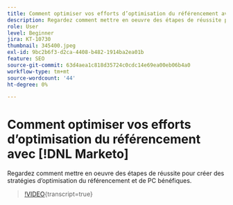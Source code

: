```yaml
---
title: Comment optimiser vos efforts d’optimisation du référencement avec [!DNL Marketo]
description: Regardez comment mettre en oeuvre des étapes de réussite pour créer des stratégies d’optimisation du référencement et de PC bénéfiques.
role: User
level: Beginner
jira: KT-10730
thumbnail: 345400.jpeg
exl-id: 9bc2b6f3-d2ca-4408-b482-1914ba2ea01b
feature: SEO
source-git-commit: 63d4aea1c818d35724c0cdc14e69ea00eb06b4a0
workflow-type: tm+mt
source-wordcount: '44'
ht-degree: 0%

---
```


# Comment optimiser vos efforts d’optimisation du référencement avec [!DNL Marketo]

Regardez comment mettre en oeuvre des étapes de réussite pour créer des stratégies d’optimisation du référencement et de PC bénéfiques.

>[!VIDEO](https://video.tv.adobe.com/v/3413406/?quality=12&learn=on&captions=fre_fr){transcript=true}
